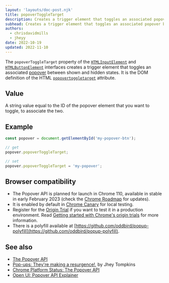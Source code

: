 ```yaml
---
layout: 'layouts/doc-post.njk'
title: popoverToggleTarget
description: Creates a trigger element that toggles an associated popover between shown and hidden states.
subhead: Creates a trigger element that toggles an associated popover between shown and hidden states.
authors:
  - chrisdavidmills
  - jheyy
date: 2022-10-19
updated: 2022-11-10
---
```


The `popoverToggleTarget` property of the [`HTMLInputElement`](https://developer.mozilla.org/docs/Web/API/HTMLInputElement) and [`HTMLButtonElement`](https://developer.mozilla.org/docs/Web/API/HTMLButtonElement) interfaces creates a trigger element that toggles an associated [popover](/docs/web-platform/popover-api/) between shown and hidden states. It is the DOM definition of the HTML [`popovertoggletarget`](/docs/web-platform/popover-api/popovertoggletarget-attribute) attribute.

## Value

A string value equal to the ID of the popover element that you want to toggle, to associate the two.

## Example

```js
const popover = document.getElementById('my-popover-btn');

// get
popover.popoverToggleTarget;

// set
popover.popoverToggleTarget = 'my-popover';
```

## Browser compatibility

* The Popover API is planned for launch in Chrome 110, available in stable in early February 2023 (check the [Chrome Roadmap](https://chromestatus.com/roadmap) for updates).
* It is enabled by default in [Chrome Canary](https://www.google.com/chrome/canary/) for local testing.  
* Register for the [Origin Trial](/origintrials/#/view_trial/4500221927649968129) if you want to test it in a production environment. Read [Getting started with Chrome's origin trials](/docs/web-platform/origin-trials/) for more information.
* There is a polyfill available at [https://github.com/oddbird/popup-polyfill](https://github.com/oddbird/popup-polyfill).

## See also

* [The Popover API](/docs/web-platform/popover-api/)
* [Pop-ups: They're making a resurgence!](/blog/pop-ups-theyre-making-a-resurgence/), by Jhey Tompkins
* [Chrome Platform Status: The Popover API](https://chromestatus.com/feature/5463833265045504) 
* [Open UI: Popover API Explainer](https://open-ui.org/components/popup.research.explainer)